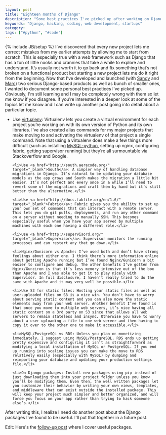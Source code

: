 ```yaml
---
layout: post
title: "Eighteen months of Django"
description: "Some best practices I've picked up after working on Django products over the past 18 months"
keywords: "Django, hacking, coding, web development, startups"
category:
tags: ["#python", "#code"]
---
```

{% include JB/setup %}
I’ve discovered that every new project lets me correct mistakes from my earlier attempts by allowing me to start from scratch. This is especially true with a web framework such as Django that has a ton of little nooks and crannies that take a while to explore and understand. It’s usually not worth it to go back and fix something that’s not broken on a functional product but starting a new project lets me do it right from the beginning. Now that I’ve developed and launched (with <a href="http://www.sandylin.com/" target="_blank">Sandy</a> and <a href="http://marcschaffnergurney.com/" target="_blank">Marc</a>) two serious Django-based products as well as bunch of smaller ones, I wanted to document some personal best practices I’ve picked up. Obviously, I'm still learning and I may be completely wrong with them so let me know if you disagree. If you’re interested in a deeper look at some of the topics let me know and I can write up another post going into detail about a particular topic.

<ul class="bulleted">
    <li>Use <a href="https://pypi.python.org/pypi/virtualenv" target="_blank">virtualenv</a>: Virtualenv lets you create a virtual environment for each project you’re working on with its own version of Python and its own libraries. I’ve also created alias commands for my major projects that make moving to and activating the virtualenv of that project a single command. Note that using a virtualenv does make a few things more difficult (such as installing <a href="http://mdshaonimran.wordpress.com/2012/01/14/virtualenv-environmenterror-mysql_config-not-found/" target="_blank">MySQL-python</a>, setting up nginx, configuring <a href="http://stackoverflow.com/questions/1180411/activate-a-virtualenv-via-fabric-as-deploy-user/5359988#5359988" target="_blank">fabric</a>, getting supervisor running) but they’re all surmountable via Stackoverflow and Google.</li>

    <li>Use <a href="http://south.aeracode.org/" target="_blank">South</a>: A simpler way of handling database migrations in Django. It’s natural to be updating your database models as the app grows and South makes the migration a little bit easier. It’s not perfect and every once in a while I’ll need to revert some of the migrations and craft them by hand but it’s still better than the alternative.</li>

    <li>Use <a href="http://docs.fabfile.org/en/1.6/" target="_blank">Fabric</a>: Fabric gives you the ability to set up your own set of commands that can interact with a remote server. This lets you do git pulls, deployments, and run any other command on a server without needing to manually SSH. This becomes especially useful when you have your app served by multiple machines with each one having a different role.</li>

    <li>Use <a href="http://supervisord.org/" target="_blank">Supervisor</a>: Supervisor monitors the running processes and can restart any that go down.</li>

    <li>Nginx/Gunicorn vs Apache: I’ve used both and don’t have strong feelings about either one. I think there’s more information online about getting Apache running but I’ve found Nginx/Gunicorn a bit easier to configure and debug. The other benefits I’ve gotten from Nginx/Gunciron is that it’s less memory intensive out of the box than Apache and I was able to get it to play nicely with Supervisor. In full disclosure, I haven’t really tried to do the same with Apache and it may very well be possible.</li>

    <li>Use S3 for static files: Hosting your static files as well as user-uploaded files on S3 is a nice win. You don’t have to worry about serving static content and you can also move the static elements away from your web server. Another benefit I’ve found is that once you move to multiple web servers, it’s nice having all static content on a 3rd party on S3 since that allows all web servers to remain stateless and insync. Otherwise you have to worry about a user uploading a file to one web server and then having to copy it over to the other one to make it accessible.</li>

    <li>MySQL/PostgreSQL vs RDS: Unless you plan on monetizing immediately, I suggest using MySQL/PostgreSQL. RDS ends up getting pretty expensive and configuring it isn’t as straightforward as modifying a local installation of MySQL or PostgreSQL. If you end up running into scaling issues you can make the move to RDS relatively easily (especially with MySQL) by dumping and reimporting your database and updating your production settings file.</li>

    <li>On Django packages: Install new packages using pip instead of just downloading them into your project folder unless you know you’ll be modifying them. Even then, the well written packages let you customize their behavior by writing your own views, templates, and middleware that can exist outside the installed package. This will keep your project much simpler and better organized, and will force you focus on your app rather than trying to hack someone else’s.</li>
</ul>

After writing this, I realize I need do another post about the Django packages I’ve found to be useful. I'll put that together in a future post.

Edit: Here's the <a href="http://dangoldin.com/2013/05/10/eighteen-months-of-django-part-2/">follow-up post</a> where I cover useful packages.